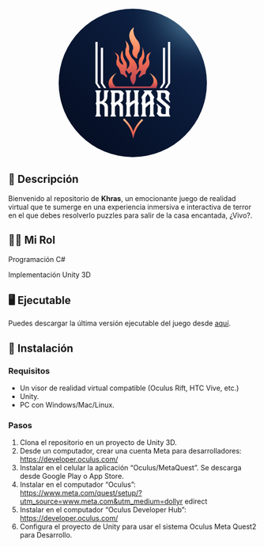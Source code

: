 <p align="center">
  <img src="Imagenes/khraslogo.jpeg" alt="Khras Logo" width="300" style="border-radius: 50%;" />
</p>

## 📖 Descripción
Bienvenido al repositorio de **Khras**, un emocionante juego de realidad virtual que te sumerge en una experiencia inmersiva e interactiva de terror en el que debes resolverlo puzzles para salir de la casa encantada, ¿Vivo?.

## 👨‍💻 Mi Rol
Programación C#
</p> Implementación Unity 3D

## 🖥️ Ejecutable
Puedes descargar la última versión ejecutable del juego desde [aquí](https://github.com/Valuv/Khras/releases/download/videogame/Khras.apk).

## 🚀 Instalación
### Requisitos
- Un visor de realidad virtual compatible (Oculus Rift, HTC Vive, etc.)
- Unity.
- PC con Windows/Mac/Linux.


### Pasos
1. Clona el repositorio en un proyecto de Unity 3D.
2. Desde un computador, crear una cuenta Meta para desarrolladores:
https://developer.oculus.com/
3. Instalar en el celular la aplicación “Oculus/MetaQuest”. Se descarga desde Google Play o
App Store.
4. Instalar en el computador “Oculus”:
https://www.meta.com/quest/setup/?utm_source=www.meta.com&utm_medium=dollyr
edirect
5. Instalar en el computador “Oculus Developer Hub”: https://developer.oculus.com/
6. Configura el proyecto de Unity para usar el sistema Oculus Meta Quest2 para Desarrollo. 
 
